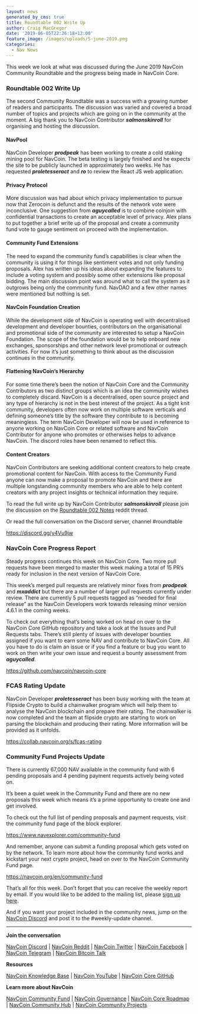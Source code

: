 ```yaml
---
layout: news
generated_by_cms: true
title: Roundtable 002 Write Up
author: Craig MacGregor
date: '2019-06-05T22:26:18+12:00'
feature_image: /images/uploads/5-june-2019.png
categories:
  - Nav News
---
```

This week we look at what was discussed during the June 2019 NavCoin Community Roundtable and the progress being made in NavCoin Core.

<!--more-->

### Roundtable 002 Write Up

The second Community Roundtable was a success with a growing number of readers and participants. The discussion was varied and covered a broad number of topics and projects which are going on in the community at the moment. A big thank you to NavCoin Contributor _**salmonskinroll**_ for organising and hosting the discussion.

#### NavPool

NavCoin Developer **_prodpeak_** has been working to create a cold staking mining pool for NavCoin. The beta testing is largely finished and he expects the site to be publicly launched in approximately two weeks. He has requested **_proletesseract_** and **_ro_** to review the React JS web application.

#### Privacy Protocol

More discussion was had about which privacy implementation to pursue now that Zerocoin is defunct and the results of the network vote were inconclusive. One suggestion from **_aguycalled_** is to combine coinjoin with confidential transactions to create an acceptable level of privacy. Alex plans to put together a brief write up of the proposal and create a community fund vote to gauge sentiment on proceed with the implementation.

#### Community Fund Extensions

The need to expand the community fund’s capabilities is clear when the community is using it for things like sentiment votes and not only funding proposals. Alex has written up his ideas about expanding the features to include a voting system and possibly some other extensions like proposal bidding. The main discussion point was around what to call the system as it outgrows being only the community fund. NavDAO and a few other names were mentioned but nothing is set.

#### NavCoin Foundation Creation

While the development side of NavCoin is operating well with decentralised development and developer bounties, contributors on the organisational and promotional side of the community are interested to setup a NavCoin Foundation. The scope of the foundation would be to help onboard new exchanges, sponsorships and other network level promotional or outreach activities. For now it’s just something to think about as the discussion continues in the community.

#### Flattening NavCoin’s Hierarchy

For some time there’s been the notion of NavCoin Core and the Community Contributors as two distinct groups which is an idea the community wishes to completely discard. NavCoin is a decentralised, open source project and any type of hierarchy is not in the best interest of the project. As a tight knit community, developers often now work on multiple software verticals and defining someone’s title by the software they contribute to is becoming meaningless. The term NavCoin Developer will now be used in reference to anyone working on NavCoin Core or related software and NavCoin Contributor for anyone who promotes or otherwises helps to advance NavCoin. The discord roles have been renamed to reflect this.

#### Content Creators

NavCoin Contributors are seeking additional content creators to help create promotional content for NavCoin. With access to the Community Fund anyone can now make a proposal to promote NavCoin and there are multiple longstanding community members who are able to help content creators with any project insights or technical information they require.

To read the full write up by NavCoin Contributor _**salmonskinroll**_ please join the discussion on the [Roundtable 002 Notes](https://www.reddit.com/r/NavCoin/comments/bwtyi9/roundtable_002_notes/) reddit thread.

Or read the full conversation on the Discord server, channel #roundtable

<https://discord.gg/y4Vu9jw>

### NavCoin Core Progress Report

Steady progress continues this week on NavCoin Core. Two more pull requests have been merged to master this week making a total of 15 PR’s ready for inclusion in the next version of NavCoin Core.

This week’s merged pull requests are relatively minor fixes from **_prodpeak_** and **_mxaddict_** but there are a number of larger pull requests currently under review. There are currently 5 pull requests tagged as “needed for final release” as the NavCoin Developers work towards releasing minor version 4.6.1 in the coming weeks.

To check out everything that’s being worked on head on over to the NavCoin Core GitHub repository and take a look at the Issues and Pull Requests tabs. There’s still plenty of issues with developer bounties assigned if you want to earn some NAV and contribute to NavCoin Core. All you have to do is claim an issue or if you find a feature or bug you want to work on then write your own issue and request a bounty assessment from **_aguycalled_**.

<https://github.com/navcoin/navcoin-core>

### FCAS Rating Update

NavCoin Developer **_proletesseract_** has been busy working with the team at Flipside Crypto to build a chainwalker program which will help them to analyse the NavCoin blockchain and prepare their rating. The chainwalker is now completed and the team at flipside crypto are starting to work on parsing the blockchain and producing their rating. More information will be provided as it unfolds.

<https://collab.navcoin.org/s/fcas-rating>

### Community Fund Projects Update

There is currently 67,000 NAV available in the community fund with 6 pending proposals and 4 pending payment requests actively being voted on.

It’s been a quiet week in the Community Fund and there are no new proposals this week which means it’s a prime opportunity to create one and get involved.

To check out the full list of pending proposals and payment requests, visit the community fund page of the block explorer.

<https://www.navexplorer.com/community-fund>

And remember, anyone can submit a funding proposal which gets voted on by the network. To learn more about how the community fund works and kickstart your next crypto project, head on over to the NavCoin Community Fund page.

<https://navcoin.org/en/community-fund>

That’s all for this week. Don’t forget that you can receive the weekly report by email. If you would like to be added to the mailing list, please [sign up here](http://eepurl.com/cGq92z). 

And if you want your project included in the community news, jump on the [NavCoin Discord](https://discord.gg/y4Vu9jw) and post it to the #weekly-update channel.

- - -

**Join the conversation**

[NavCoin&nbsp;Discord](https://discord.gg/y4Vu9jw) | [NavCoin&nbsp;Reddit](https://www.reddit.com/r/NavCoin) | [NavCoin&nbsp;Twitter](https://twitter.com/NavCoin) | [NavCoin&nbsp;Facebook](https://www.facebook.com/NavCoin/) | [NavCoin&nbsp;Telegram](https://t.me/navcoin) | [NavCoin&nbsp;Bitcoin&nbsp;Talk](https://bitcointalk.org/index.php?topic=679791)

**Resources**

[NavCoin&nbsp;Knowledge&nbsp;Base](https://info.navcoin.org) | [NavCoin&nbsp;YouTube](https://www.youtube.com/NavCoinCore) | [NavCoin&nbsp;Core&nbsp;GitHub](https://github.com/navcoin/navcoin-core)

**Learn more about NavCoin**

[NavCoin&nbsp;Community&nbsp;Fund](https://navcoin.org/en/community-fund) | [NavCoin&nbsp;Governance](https://navcoin.org/en/governance) | [NavCoin&nbsp;Core&nbsp;Roadmap](https://navcoin.org/en/roadmap) | [NavCoin Community&nbsp;Hub](https://navhub.org) | [NavCoin&nbsp;Community&nbsp;Projects](https://navhub.org/projects)
